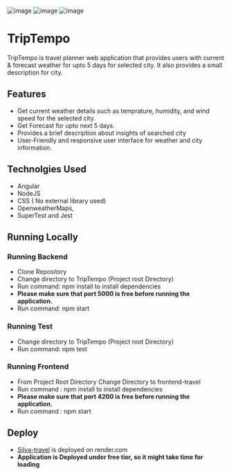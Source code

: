 ![image](https://github.com/nsaini-05/Silva-Travel/assets/12828781/8ab98fbc-41a1-44c6-b6a2-655cf4a5b80d)
![image](https://github.com/nsaini-05/Silva-Travel/assets/12828781/c87c5927-aab4-41ca-9f2c-78bf62979168)
![image](https://github.com/nsaini-05/Silva-Travel/assets/12828781/69a39bb2-3f5a-43cf-ac81-dce71bd29384)


# TripTempo
TripTempo is travel planner web application that provides users with current & forecast weather for upto 5 days for selected city. It also provides a small description for city. 

## Features
- Get current weather details such as temprature, humidity, and wind speed for the selected city.
- Get Forecast for upto next 5 days.
- Provides a brief description about insights of searched city
- User-Friendly and responsive user interface for weather and city information.

## Technolgies Used
- Angular
- NodeJS
- CSS ( No external library used)
- OpenweatherMaps,
- SuperTest and Jest 

## Running Locally
### Running Backend
- Clone Repository
- Change directory to TripTempo (Project root Directory)
- Run command:  npm install to install dependencies
- **Please make sure that port 5000 is free before running the application.**
- Run command: npm start

### Running Test 
- Change directory to TripTempo (Project root Directory)
- Run command: npm test
  
### Running Frontend
- From Project Root Directory Change Directory to frontend-travel
- Run command :  npm install to install dependencies
- **Please make sure that port 4200 is free before running the application.**
- Run command : npm start

## Deploy
- [Silva-travel](https://silva-travel.onrender.com) is deployed on render.com
- **Application is Deployed under free tier, so it might take time for loading**

  


 
